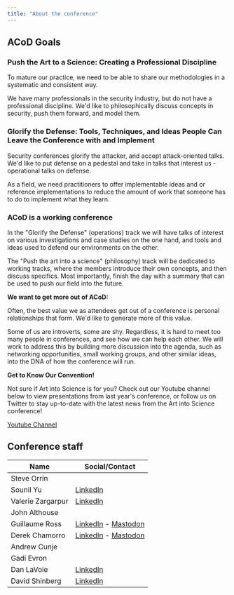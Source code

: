 ```yaml
---
title: "About the conference"
---
```


## ACoD Goals

### Push the Art to a Science: Creating a Professional Discipline
To mature our practice, we need to be able to share our methodologies in a systematic and consistent way.

We have many professionals in the security industry, but do not have a professional discipline. We'd like to philosophically discuss concepts in security, push them forward, and model them.

### Glorify the Defense: Tools, Techniques, and Ideas People Can Leave the Conference with and Implement
Security conferences glorify the attacker, and accept attack-oriented talks. We'd like to put defense on a pedestal and take in talks that interest us - operational talks on defense.

As a field, we need practitioners to offer implementable ideas and or reference implementations to reduce the amount of work that someone has to do to implement what they learn.

### ACoD is a working conference

In the "Glorify the Defense" (operations) track we will have talks of interest on various investigations and case studies on the one hand, and tools and ideas used to defend our environments on the other.

The "Push the art into a science" (philosophy) track will be dedicated to working tracks, where the members introduce their own concepts, and then discuss specifics. Most importantly, finish the day with a summary that can be used to push our field into the future.

**We want to get more out of ACoD:**

Often, the best value we as attendees get out of a conference is personal relationships that form. We'd like to generate more of this value.

Some of us are introverts, some are shy. Regardless, it is hard to meet too many people in conferences, and see how we can help each other. We will work to address this by building more discussion into the agenda, such as networking opportunities, small working groups, and other similar ideas, into the DNA of how the conference will run.

**Get to Know Our Convention!**

Not sure if Art into Science is for you? Check out our Youtube channel below to view presentations from last year's conference, or follow us on Twitter to stay up-to-date with the latest news from the Art into Science conference!

[Youtube Channel](http://www.youtube.com/@acod-artintoscience)

## Conference staff

| Name              | Social/Contact                                                                                  |
| ----------------- | ----------------------------------------------------------------------------------------------- |
| Steve Orrin       |                                                                                                 |
| Sounil Yu         | [LinkedIn](https://www.linkedin.com/in/sounil/)                                                 |
| Valerie Zargarpur | [LinkedIn](https://www.linkedin.com/in/valerie-zargarpur/)                                      |
| John Althouse     |                                                                                                 |
| Guillaume Ross    | [LinkedIn](https://www.linkedin.com/in/guillaumeross/) - [Mastodon](https://irrelephant.co/@g)  |
| Derek Chamorro    | [LinkedIn](https://www.linkedin.com/in/derekchamorro/) - [Mastodon](https://infosec.exchange/@randomsec)  |
| Andrew Cunje      |                                                                                                 |
| Gadi Evron        |                                                                                                 |
| Dan LaVoie        | [LinkedIn](https://www.linkedin.com/in/dlavoie)                                                 |
| David Shinberg    | [LinkedIn](https://www.linkedin.com/in/davidshinberg/)                                          | 


